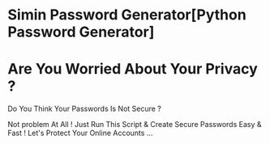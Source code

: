 # Simin Password Generator[Python Password Generator]

# Are You Worried About Your Privacy ? 

<p>Do You Think Your Passwords Is Not Secure ?</p> 
Not problem At All ! 
Just Run This Script &amp; Create Secure Passwords Easy &amp; Fast ! 
Let's Protect Your Online Accounts ...
